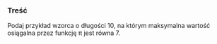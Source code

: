 ### Treść
Podaj przykład wzorca o długości 10, na którym maksymalna wartość osiągalna przez funkcję π jest równa 7.

